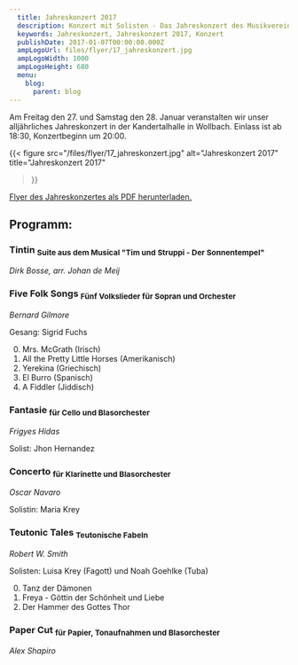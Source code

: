 ```yaml
---
  title: Jahreskonzert 2017
  description: Konzert mit Solisten - Das Jahreskonzert des Musikvereins Wollbach im Jahr 2017.
  keywords: Jahreskonzert, Jahreskonzert 2017, Konzert
  publishDate: 2017-01-07T00:00:00.000Z
  ampLogoUrl: files/flyer/17_jahreskonzert.jpg
  ampLogoWidth: 1000
  ampLogoHeight: 680
  menu:
    blog:
      parent: blog
---
```


Am Freitag den 27. und Samstag den 28. Januar veranstalten wir unser
alljährliches Jahreskonzert in der Kandertalhalle in Wollbach. Einlass ist
ab 18:30, Konzertbeginn um 20:00.

{{< figure src="/files/flyer/17_jahreskonzert.jpg"
           alt="Jahreskonzert 2017"
           title="Jahreskonzert 2017"
>}}

[Flyer des Jahreskonzertes als PDF herunterladen.](/files/flyer/17_jahreskonzert.pdf)

## Programm:
### Tintin <sub>Suite aus dem Musical "Tim und Struppi - Der Sonnentempel"</sub>
*Dirk Bosse, arr. Johan de Meij*

### Five Folk Songs <sub>Fünf Volkslieder für Sopran und Orchester</sub>
*Bernard Gilmore*

Gesang: Sigrid Fuchs

  0. Mrs. McGrath (Irisch)
  0. All the Pretty Little Horses (Amerikanisch)
  0. Yerekina (Griechisch)
  0. El Burro (Spanisch)
  0. A Fiddler (Jiddisch)

### Fantasie <sub>für Cello und Blasorchester</sub>
*Frigyes Hidas*

Solist: Jhon Hernandez

### Concerto <sub>für Klarinette und Blasorchester</sub>
*Oscar Navaro*

Solistin: Maria Krey

### Teutonic Tales <sub>Teutonische Fabeln</sub>
*Robert W. Smith*

Solisten: Luisa Krey (Fagott) und Noah Goehlke (Tuba)

  0. Tanz der Dämonen
  0. Freya - Göttin der Schönheit und Liebe
  0. Der Hammer des Gottes Thor

### Paper Cut <sub>für Papier, Tonaufnahmen und Blasorchester</sub>
*Alex Shapiro*
